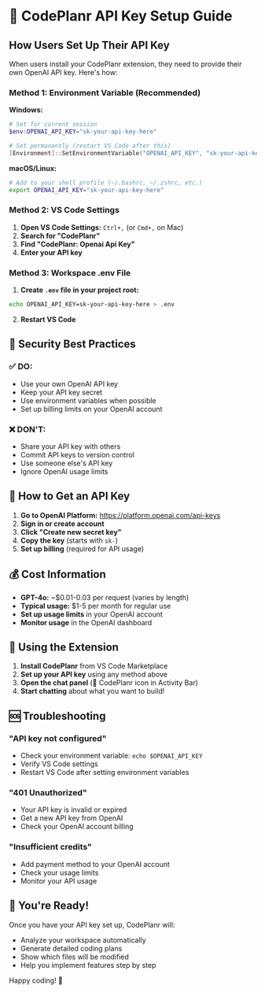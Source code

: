 # 🔑 CodePlanr API Key Setup Guide

## How Users Set Up Their API Key

When users install your CodePlanr extension, they need to provide their own OpenAI API key. Here's how:

### Method 1: Environment Variable (Recommended)

**Windows:**
```powershell
# Set for current session
$env:OPENAI_API_KEY="sk-your-api-key-here"

# Set permanently (restart VS Code after this)
[Environment]::SetEnvironmentVariable("OPENAI_API_KEY", "sk-your-api-key-here", "User")
```

**macOS/Linux:**
```bash
# Add to your shell profile (~/.bashrc, ~/.zshrc, etc.)
export OPENAI_API_KEY="sk-your-api-key-here"
```

### Method 2: VS Code Settings

1. **Open VS Code Settings:** `Ctrl+,` (or `Cmd+,` on Mac)
2. **Search for "CodePlanr"**
3. **Find "CodePlanr: Openai Api Key"**
4. **Enter your API key**

### Method 3: Workspace .env File

1. **Create `.env` file in your project root:**
```bash
echo OPENAI_API_KEY=sk-your-api-key-here > .env
```

2. **Restart VS Code**

## 🔐 Security Best Practices

### ✅ DO:
- Use your own OpenAI API key
- Keep your API key secret
- Use environment variables when possible
- Set up billing limits on your OpenAI account

### ❌ DON'T:
- Share your API key with others
- Commit API keys to version control
- Use someone else's API key
- Ignore OpenAI usage limits

## 🎯 How to Get an API Key

1. **Go to OpenAI Platform:** https://platform.openai.com/api-keys
2. **Sign in or create account**
3. **Click "Create new secret key"**
4. **Copy the key** (starts with `sk-`)
5. **Set up billing** (required for API usage)

## 💰 Cost Information

- **GPT-4o:** ~$0.01-0.03 per request (varies by length)
- **Typical usage:** $1-5 per month for regular use
- **Set up usage limits** in your OpenAI account
- **Monitor usage** in the OpenAI dashboard

## 🚀 Using the Extension

1. **Install CodePlanr** from VS Code Marketplace
2. **Set up your API key** using any method above
3. **Open the chat panel** (🤖 CodePlanr icon in Activity Bar)
4. **Start chatting** about what you want to build!

## 🆘 Troubleshooting

### "API key not configured"
- Check your environment variable: `echo $OPENAI_API_KEY`
- Verify VS Code settings
- Restart VS Code after setting environment variables

### "401 Unauthorized"
- Your API key is invalid or expired
- Get a new API key from OpenAI
- Check your OpenAI account billing

### "Insufficient credits"
- Add payment method to your OpenAI account
- Check your usage limits
- Monitor your API usage

## 🎉 You're Ready!

Once you have your API key set up, CodePlanr will:
- Analyze your workspace automatically
- Generate detailed coding plans
- Show which files will be modified
- Help you implement features step by step

Happy coding! 🚀
